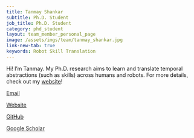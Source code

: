 ```yaml
---
title: Tanmay Shankar
subtitle: Ph.D. Student
job_title: Ph.D. Student
category: phd_student
layout: team_member_personal_page
image: /assets/imgs/team/tanmay_shankar.jpg
link-new-tab: true
keywords: Robot Skill Translation
---
```


Hi! I’m Tanmay. My Ph.D. research aims to learn and translate temporal
abstractions (such as skills) across humans and robots. For more details,
check out my [website](tanmayshankar.github.io)!

[Email](mailto:tanmayshankar@cmu.edu)

[Website](tanmayshankar.github.io)

[GitHub](https://github.com/tanmayshankar)

[Google Scholar](‪https://scholar.google.co.in/citations?user=0k1qcvgAAAAJ&hl=en)
